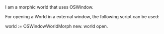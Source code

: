 I am a morphic world that uses OSWindow.

For opening a World in a external window, the following script can be used:

world := OSWindowWorldMorph new.
world open.
